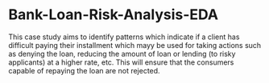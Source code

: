 # Bank-Loan-Risk-Analysis-EDA
This case study aims to identify patterns which indicate if a client has difficult paying their installment which mayy be used for taking actions such as denying the loan, reducing the amount of loan or lending (to risky applicants) at a higher rate, etc. This will ensure that the consumers capable of repaying the loan are not rejected.
